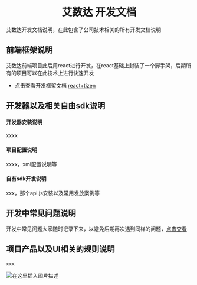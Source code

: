<!-- 项目大标题 -->
<h1 align="center">艾数达 开发文档</h1>
<!-- 文档说明 -->
艾数达开发文档说明，在此包含了公司技术相关的所有开发文档说明

## 前端框架说明
艾数达前端项目此后用react进行开发，在react基础上封装了一个脚手架，后期所有的项目可以在此技术上进行快速开发

* 点击查看开发框架文档 [react+tizen](./development)

## 开发器以及相关自由sdk说明

#### 开发器安装说明
xxxx

#### 项目配置说明
xxxx，xml配置说明等

#### 自有sdk开发说明
xxx，那个api.js安装以及常用发放案例等


## 开发中常见问题说明
开发中常见问题大家随时记录下来，以避免后期再次遇到同样的问题，[点击查看](./development/question.md)

## 项目产品以及UI相关的规则说明
xxx

![在这里插入图片描述](https://mediacenter-1255803335.cos.ap-beijing.myqcloud.com/xiaojing-1255803335/liveCourse/test/upload_3323e942fb0204187000a8f471d053e6.png)